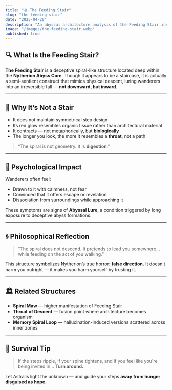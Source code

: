 ```yaml
---
title: "🩸 The Feeding Stair"
slug: "the-feeding-stair"
date: "2025-04-20"
description: "An abyssal architecture analysis of the Feeding Stair inside Nytherion."
image: "/images/the-feeding-stair.webp"
published: true
---
```


## 🔍 What Is the Feeding Stair?

**The Feeding Stair** is a deceptive spiral-like structure located deep within the **Nytherion Abyss Core**. Though it appears to be a staircase, it is actually a semi-sentient construct that mimics physical descent, luring wanderers into an irreversible fall — **not downward, but inward**.

---

## 🧠 Why It’s Not a Stair

- It does not maintain symmetrical step design
- Its red glow resembles organic tissue rather than architectural material
- It contracts — not metaphorically, but **biologically**
- The longer you look, the more it resembles a **throat**, not a path

> “The spiral is not geometry. It is **digestion**.”

---

## 📍 Psychological Impact

Wanderers often feel:
- Drawn to it with calmness, not fear
- Convinced that it offers escape or revelation
- Dissociation from surroundings while approaching it

These symptoms are signs of **Abyssal Lure**, a condition triggered by long exposure to deceptive abyss formations.

---

## 🌀 Philosophical Reflection

> “The spiral does not descend. It pretends to lead you somewhere… while feeding on the act of you walking.”

This structure symbolizes Nytherion’s true horror: **false direction.**
It doesn’t harm you outright — it makes you harm yourself by trusting it.

---

## 🏛️ Related Structures

- **Spiral Maw** — higher manifestation of Feeding Stair
- **Throat of Descent** — fusion point where architecture becomes organism
- **Memory Spiral Loop** — hallucination-induced versions scattered across inner zones

---

## 🛑 Survival Tip
> If the steps ripple, if your spine tightens, and if you feel like you're being invited in…
> **Turn around.**

Let Astralis light the unknown — and guide your steps **away from hunger disguised as hope.**

